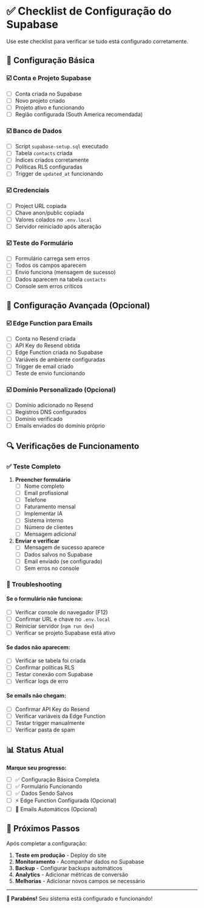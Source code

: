 # ✅ Checklist de Configuração do Supabase

Use este checklist para verificar se tudo está configurado corretamente.

## 🎯 Configuração Básica

### ☑️ Conta e Projeto Supabase
- [ ] Conta criada no Supabase
- [ ] Novo projeto criado
- [ ] Projeto ativo e funcionando
- [ ] Região configurada (South America recomendada)

### ☑️ Banco de Dados
- [ ] Script `supabase-setup.sql` executado
- [ ] Tabela `contacts` criada
- [ ] Índices criados corretamente
- [ ] Políticas RLS configuradas
- [ ] Trigger de `updated_at` funcionando

### ☑️ Credenciais
- [ ] Project URL copiada
- [ ] Chave anon/public copiada
- [ ] Valores colados no `.env.local`
- [ ] Servidor reiniciado após alteração

### ☑️ Teste do Formulário
- [ ] Formulário carrega sem erros
- [ ] Todos os campos aparecem
- [ ] Envio funciona (mensagem de sucesso)
- [ ] Dados aparecem na tabela `contacts`
- [ ] Console sem erros críticos

## 🚀 Configuração Avançada (Opcional)

### ☑️ Edge Function para Emails
- [ ] Conta no Resend criada
- [ ] API Key do Resend obtida
- [ ] Edge Function criada no Supabase
- [ ] Variáveis de ambiente configuradas
- [ ] Trigger de email criado
- [ ] Teste de envio funcionando

### ☑️ Domínio Personalizado (Opcional)
- [ ] Domínio adicionado no Resend
- [ ] Registros DNS configurados
- [ ] Domínio verificado
- [ ] Emails enviados do domínio próprio

## 🔍 Verificações de Funcionamento

### ✅ Teste Completo
1. **Preencher formulário**
   - [ ] Nome completo
   - [ ] Email profissional
   - [ ] Telefone
   - [ ] Faturamento mensal
   - [ ] Implementar IA
   - [ ] Sistema interno
   - [ ] Número de clientes
   - [ ] Mensagem adicional

2. **Enviar e verificar**
   - [ ] Mensagem de sucesso aparece
   - [ ] Dados salvos no Supabase
   - [ ] Email enviado (se configurado)
   - [ ] Sem erros no console

### 🐛 Troubleshooting

#### Se o formulário não funciona:
- [ ] Verificar console do navegador (F12)
- [ ] Confirmar URL e chave no `.env.local`
- [ ] Reiniciar servidor (`npm run dev`)
- [ ] Verificar se projeto Supabase está ativo

#### Se dados não aparecem:
- [ ] Verificar se tabela foi criada
- [ ] Confirmar políticas RLS
- [ ] Testar conexão com Supabase
- [ ] Verificar logs de erro

#### Se emails não chegam:
- [ ] Confirmar API Key do Resend
- [ ] Verificar variáveis da Edge Function
- [ ] Testar trigger manualmente
- [ ] Verificar pasta de spam

## 📊 Status Atual

**Marque seu progresso:**

- [ ] ✅ Configuração Básica Completa
- [ ] ✅ Formulário Funcionando
- [ ] ✅ Dados Sendo Salvos
- [ ] ⚡ Edge Function Configurada (Opcional)
- [ ] 📧 Emails Automáticos (Opcional)

## 🎉 Próximos Passos

Após completar a configuração:

1. **Teste em produção** - Deploy do site
2. **Monitoramento** - Acompanhar dados no Supabase
3. **Backup** - Configurar backups automáticos
4. **Analytics** - Adicionar métricas de conversão
5. **Melhorias** - Adicionar novos campos se necessário

---

**🚀 Parabéns!** Seu sistema está configurado e funcionando!